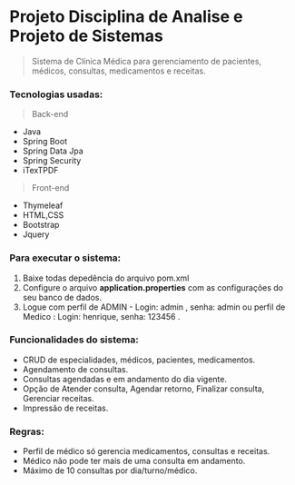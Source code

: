 # Projeto Disciplina de Analise e Projeto de Sistemas
> Sistema de Clínica Médica para gerenciamento de pacientes, médicos, consultas, medicamentos e receitas.
### Tecnologias usadas: 
>Back-end
* Java
* Spring Boot
* Spring Data Jpa
* Spring Security
* iTexTPDF

>Front-end
* Thymeleaf
* HTML,CSS
* Bootstrap
* Jquery

### Para executar o sistema:

1. Baixe todas depedência do arquivo pom.xml
2. Configure o arquivo **application.properties** com as configurações do seu banco de dados.
3. Logue com perfil de ADMIN - Login: admin , senha: admin  ou perfil de Medico : Login: henrique, senha: 123456 .

### Funcionalidades do sistema:

* CRUD de especialidades, médicos, pacientes, medicamentos.
* Agendamento de consultas.
* Consultas agendadas e em andamento do dia vigente.
* Opção de Atender consulta, Agendar retorno, Finalizar consulta, Gerenciar receitas.
* Impressão de receitas.

### Regras:
* Perfil de médico só gerencia medicamentos, consultas e receitas.
* Médico não pode ter mais de uma consulta em andamento.
* Máximo de 10 consultas por dia/turno/médico.
